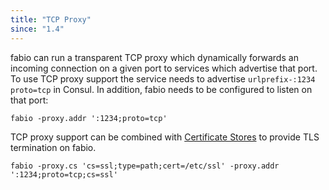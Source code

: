 ```yaml
---
title: "TCP Proxy"
since: "1.4"
---
```


fabio can run a transparent TCP proxy which dynamically forwards an incoming
connection on a given port to services which advertise that port. To use TCP
proxy support the service needs to advertise `urlprefix-:1234 proto=tcp` in
Consul. In addition, fabio needs to be configured to listen on that port:

```
fabio -proxy.addr ':1234;proto=tcp'
```

TCP proxy support can be combined with [Certificate Stores](/feature/certificate-stores/) to provide TLS termination on fabio.

```
fabio -proxy.cs 'cs=ssl;type=path;cert=/etc/ssl' -proxy.addr ':1234;proto=tcp;cs=ssl'
```

